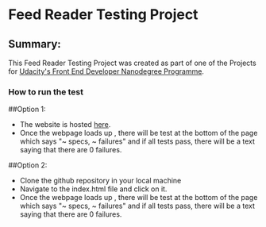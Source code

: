 # Feed Reader Testing Project

## Summary:

This Feed Reader Testing Project was created as part of one of the Projects for [Udacity's Front End Developer Nanodegree Programme](https://www.udacity.com/course/front-end-web-developer-nanodegree--nd001).

### How to run the test

##Option 1:
* The website is hosted [here](https://spanackal.github.io/feed-reader).
* Once the webpage loads up , there will be test at the bottom of the page which says "~ specs, ~ failures" and if all tests pass, there will be a text saying that there are 0 failures.


##Option 2:
* Clone the github repository in your local machine
* Navigate to the index.html file and click on it.
* Once the webpage loads up , there will be test at the bottom of the page which says "~ specs, ~ failures" and if all tests pass, there will be a text saying that there are 0 failures.